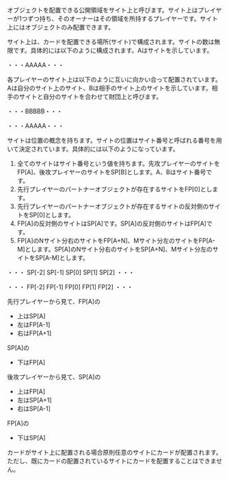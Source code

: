 オブジェクトを配置できる公開領域をサイト上と呼びます。サイト上はプレイヤーが1つずつ持ち、そのオーナーはその領域を所持するプレイヤーです。サイト上にはオブジェクトのみ配置できます。

サイト上は、カードを配置できる場所(サイト)で構成されます。サイトの数は無限です。具体的には以下のように構成されます。Aはサイトを示しています。

・・・AAAAA・・・

各プレイヤーのサイト上は以下のように互いに向かい合って配置されています。Aは自分のサイト上のサイト、Bは相手のサイト上のサイトを示しています。相手のサイトと自分のサイトを合わせて財団上と呼びます。

・・・BBBBB・・・

・・・AAAAA・・・

サイトは位置の概念を持ちます。サイトの位置はサイト番号と呼ばれる番号を用いて決定されています。具体的には以下のようになっています。

1. 全てのサイトはサイト番号という値を持ちます。先攻プレイヤーのサイトをFP[A]、後攻プレイヤーのサイトをSP[B]とします。A、Bはサイト番号です。
2. 先行プレイヤーのパートナーオブジェクトが存在するサイトをFP[0]とします。
3. 先行プレイヤーのパートナーオブジェクトが存在するサイトの反対側のサイトをSP[0]とします。
4. FP[A]の反対側のサイトはSP[A]です。SP[A]の反対側のサイトはFP[A]です。
5. FP[A]のNサイト分右のサイトをFP[A+N]、Mサイト分左のサイトをFP[A-M]とします。SP[A]のNサイト分右のサイトをSP[A+N]、Mサイト分左のサイトをSP[A-M]とします。

・・・ SP[-2] SP[-1] SP[0] SP[1] SP[2] ・・・

・・・ FP[-2] FP[-1] FP[0] FP[1] FP[2] ・・・

先行プレイヤーから見て、FP[A]の
* 上はSP[A]
* 左はFP[A-1]
* 右はFP[A+1]

SP[A]の
* 下はFP[A]


後攻プレイヤーから見て、SP[A]の
* 上はFP[A]
* 左はSP[A+1]
* 右はSP[A-1]

FP[A]の
* 下はSP[A]


カードがサイト上に配置される場合原則任意のサイトにカードが配置されます。ただし、既にカードの配置されているサイトにカードを配置することはできません。


